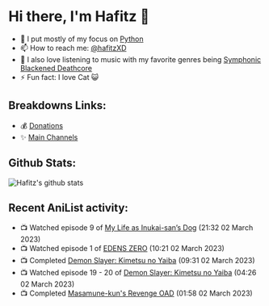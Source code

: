 # Hi there, I'm Hafitz 👋
- 🐍 I put mostly of my focus on [Python](https://python.org)
- 📫 How to reach me: [@hafitzXD](https://t.me/hafitzXD)
- 🎵 I also love listening to music with my favorite genres being [Symphonic Blackened Deathcore](https://youtu.be/qyYmS_iBcy4)
- ⚡ Fun fact: I love Cat 😺

## Breakdowns Links:
- 💰 [Donations](https://t.me/TheBreakdowns/2)
- ✨ [Main Channels](https://t.me/TheBreakdowns)

## Github Stats:
![Hafitz's github stats](https://github-readme-stats.vercel.app/api?username=breakdowns&show_icons=true&count_private=true&bg_color=00000000&text_color=777)

## Recent AniList activity:
<!-- ANILIST_ACTIVITY:start -->

-   📺 Watched episode 9 of [My Life as Inukai-san’s Dog](https://anilist.co/anime/146346) (21:32 02 March 2023)
-   📺 Watched episode 1 of [EDENS ZERO](https://anilist.co/anime/119683) (10:21 02 March 2023)
-   📺 Completed [Demon Slayer: Kimetsu no Yaiba](https://anilist.co/anime/101922) (09:31 02 March 2023)
-   📺 Watched episode 19 - 20 of [Demon Slayer: Kimetsu no Yaiba](https://anilist.co/anime/101922) (04:26 02 March 2023)
-   📺 Completed [Masamune-kun's Revenge OAD](https://anilist.co/anime/101213) (01:58 02 March 2023)

<!-- ANILIST_ACTIVITY:end -->
